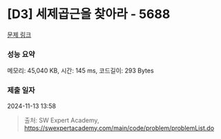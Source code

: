 # [D3] 세제곱근을 찾아라 - 5688 

[문제 링크](https://swexpertacademy.com/main/code/problem/problemDetail.do?contestProbId=AWXVyCaKugQDFAUo) 

### 성능 요약

메모리: 45,040 KB, 시간: 145 ms, 코드길이: 293 Bytes

### 제출 일자

2024-11-13 13:58



> 출처: SW Expert Academy, https://swexpertacademy.com/main/code/problem/problemList.do